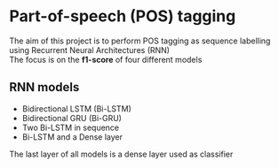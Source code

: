 # Part-of-speech (POS) tagging

The aim of this project is to perform POS tagging as sequence labelling using Recurrent Neural Architectures (RNN)  
The focus is on the **f1-score** of four different models

## RNN models
- Bidirectional LSTM (Bi-LSTM)
- Bidirectional GRU (Bi-GRU)
- Two Bi-LSTM in sequence
- Bi-LSTM and a Dense layer

The last layer of all models is a dense layer used as classifier
